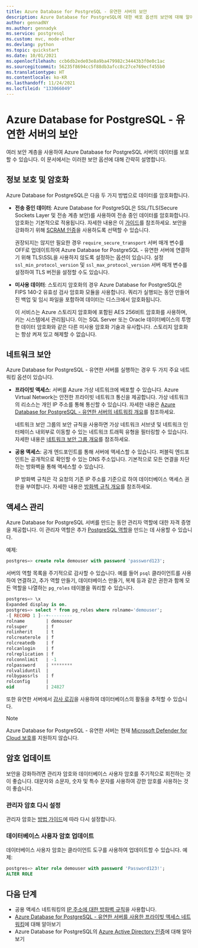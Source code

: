 ```yaml
---
title: Azure Database for PostgreSQL - 유연한 서버의 보안
description: Azure Database for PostgreSQL에 대한 배포 옵션의 보안에 대해 알아보기
author: gennadNY
ms.author: gennadyk
ms.service: postgresql
ms.custom: mvc, mode-other
ms.devlang: python
ms.topic: quickstart
ms.date: 10/01/2021
ms.openlocfilehash: ccb6db2ede03e8a9ba479982c34443b3f0e0c1ac
ms.sourcegitcommit: 56235f8694cc5f88db3afcc8c27ce769ecf455b0
ms.translationtype: HT
ms.contentlocale: ko-KR
ms.lasthandoff: 11/24/2021
ms.locfileid: "133066049"
---
```

# <a name="security-in-azure-database-for-postgresql---flexible-server"></a>Azure Database for PostgreSQL - 유연한 서버의 보안

여러 보안 계층을 사용하여 Azure Database for PostgreSQL 서버의 데이터를 보호할 수 있습니다. 이 문서에서는 이러한 보안 옵션에 대해 간략히 설명합니다.

## <a name="information-protection-and-encryption"></a>정보 보호 및 암호화

Azure Database for PostgreSQL은 다음 두 가지 방법으로 데이터를 암호화합니다.

- **전송 중인 데이터**: Azure Database for PostgreSQL은 SSL/TLS(Secure Sockets Layer 및 전송 계층 보안)를 사용하여 전송 중인 데이터를 암호화합니다. 암호화는 기본적으로 적용됩니다. 자세한 내용은 이 [가이드](how-to-connect-tls-ssl.md)를 참조하세요. 보안을 강화하기 위해 [SCRAM 인증](how-to-connect-scram.md)을 사용하도록 선택할 수 있습니다.

   권장되지는 않지만 필요한 경우 `require_secure_transport` 서버 매개 변수를 OFF로 업데이트하여 Azure Database for PostgreSQL - 유연한 서버에 연결하기 위해 TLS\SSL을 사용하지 않도록 설정하는 옵션이 있습니다. 설정 `ssl_min_protocol_version` 및 `ssl_max_protocol_version` 서버 매개 변수를 설정하여 TLS 버전을 설정할 수도 있습니다.


- **미사용 데이터**: 스토리지 암호화의 경우 Azure Database for PostgreSQL은 FIPS 140-2 유효성 검사 암호화 모듈을 사용합니다. 쿼리가 실행되는 동안 만들어진 백업 및 임시 파일을 포함하여 데이터는 디스크에서 암호화됩니다. 

  이 서비스는 Azure 스토리지 암호화에 포함된 AES 256비트 암호화를 사용하며, 키는 시스템에서 관리됩니다. 이는 SQL Server 또는 Oracle 데이터베이스의 투명한 데이터 암호화와 같은 다른 미사용 암호화 기술과 유사합니다. 스토리지 암호화는 항상 켜져 있고 해제할 수 없습니다.


## <a name="network-security"></a>네트워크 보안

Azure Database for PostgreSQL - 유연한 서버를 실행하는 경우 두 가지 주요 네트워킹 옵션이 있습니다.

- **프라이빗 액세스**: 서버를 Azure 가상 네트워크에 배포할 수 있습니다. Azure Virtual Network는 안전한 프라이빗 네트워크 통신을 제공합니다. 가상 네트워크의 리소스는 개인 IP 주소를 통해 통신할 수 있습니다. 자세한 내용은 [Azure Database for PostgreSQL - 유연한 서버의 네트워킹 개요](concepts-networking.md)를 참조하세요.

  네트워크 보안 그룹의 보안 규칙을 사용하면 가상 네트워크 서브넷 및 네트워크 인터페이스 내외부로 이동할 수 있는 네트워크 트래픽 유형을 필터링할 수 있습니다. 자세한 내용은 [네트워크 보안 그룹 개요](../../virtual-network/network-security-groups-overview.md)를 참조하세요.

- **공용 액세스**: 공개 엔드포인트를 통해 서버에 액세스할 수 있습니다. 퍼블릭 엔드포인트는 공개적으로 확인할 수 있는 DNS 주소입니다. 기본적으로 모든 연결을 차단하는 방화벽을 통해 액세스할 수 있습니다. 

  IP 방화벽 규칙은 각 요청의 기존 IP 주소를 기준으로 하여 데이터베이스 액세스 권한을 부여합니다. 자세한 내용은 [방화벽 규칙 개요](concepts-firewall-rules.md)를 참조하세요.

## <a name="access-management"></a>액세스 관리

Azure Database for PostgreSQL 서버를 만드는 동안 관리자 역할에 대한 자격 증명을 제공합니다. 이 관리자 역할은 추가 [PostgreSQL 역할](https://www.postgresql.org/docs/current/user-manag.html)을 만드는 데 사용할 수 있습니다.

예제:

```SQL
postgres=> create role demouser with password 'password123';
```

서버의 역할 목록을 주기적으로 감사할 수 있습니다. 예를 들어 `psql` 클라이언트를 사용하여 연결하고, 추가 역할 만들기, 데이터베이스 만들기, 복제 등과 같은 권한과 함께 모든 역할을 나열하는 `pg_roles` 테이블을 쿼리할 수 있습니다. 

```SQL
postgres=> \x
Expanded display is on.
postgres=> select * from pg_roles where rolname='demouser';
-[ RECORD 1 ]--+---------
rolname        | demouser
rolsuper       | f
rolinherit     | t
rolcreaterole  | f
rolcreatedb    | f
rolcanlogin    | f
rolreplication | f
rolconnlimit   | -1
rolpassword    | ********
rolvaliduntil  |
rolbypassrls   | f
rolconfig      |
oid            | 24827

```

또한 유연한 서버에서 [감사 로깅](concepts-audit.md)을 사용하여 데이터베이스의 활동을 추적할 수 있습니다. 

> [!NOTE]
> Azure Database for PostgreSQL - 유연한 서버는 현재 [Microsoft Defender for Cloud 보호](../../security-center/azure-defender.md)를 지원하지 않습니다. 

## <a name="updating-passwords"></a>암호 업데이트

보안을 강화하려면 관리자 암호와 데이터베이스 사용자 암호를 주기적으로 회전하는 것이 좋습니다. 대문자와 소문자, 숫자 및 특수 문자를 사용하여 강한 암호를 사용하는 것이 좋습니다.

### <a name="reset-administrator-password"></a>관리자 암호 다시 설정

관리자 암호는 [방법 가이드](./how-to-manage-server-portal.md#reset-admin-password)에 따라 다시 설정합니다.

### <a name="update-database-user-password"></a>데이터베이스 사용자 암호 업데이트

데이터베이스 사용자 암호는 클라이언트 도구를 사용하여 업데이트할 수 있습니다. 예제:
```SQL
postgres=> alter role demouser with password 'Password123!';
ALTER ROLE
```
## <a name="next-steps"></a>다음 단계
- 공용 액세스 네트워킹의 [IP 주소에 대한 방화벽 규칙](concepts-firewall-rules.md)을 사용합니다.
- [Azure Database for PostgreSQL - 유연한 서버를 사용한 프라이빗 액세스 네트워킹](concepts-networking.md)에 대해 알아보기
- Azure Database for PostgreSQL의 [Azure Active Directory 인증](../concepts-aad-authentication.md)에 대해 알아보기
